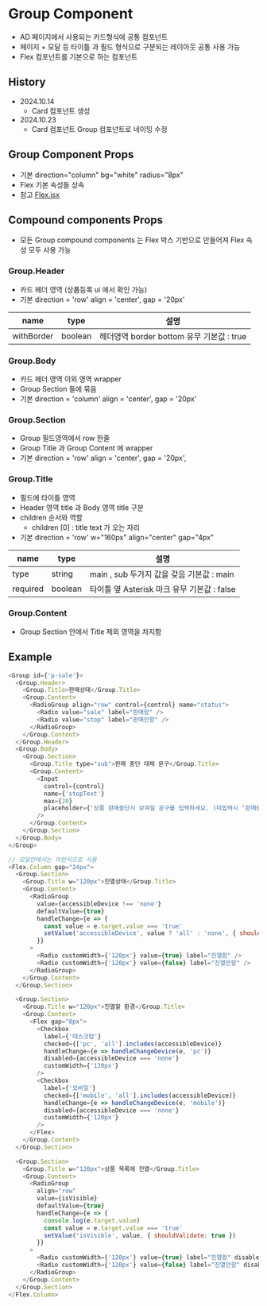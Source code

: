 # Group Component

- AD 페이지에서 사용되는 카드형식에 공통 컴포넌트
- 페이지 + 모달 등 타이틀 과 필드 형식으로 구분되는 레이아웃 공통 사용 가능
- Flex 컴포넌트를 기본으로 하는 컴포넌트

## History

- 2024.10.14
  - Card 컴포넌트 생성
- 2024.10.23
  - Card 컴포넌트 Group 컴포넌트로 네이밍 수정

## Group Component Props

- 기본 direction="column" bg="white" radius="8px"
- Flex 기본 속성들 상속
- 참고 [Flex.jsx](../flex/README.md)

## Compound components Props

- 모든 Group compound components 는 Flex 박스 기반으로 만들어져 Flex 속성 모두 사용 가능

### Group.Header

- 카드 헤더 영역 (상품등록 ui 에서 확인 가능)
- 기본 direction = 'row' align = 'center', gap = '20px'

| name       | type    | 설명                                      |
| ---------- | ------- | ----------------------------------------- |
| withBorder | boolean | 헤더영역 border bottom 유무 기본값 : true |

### Group.Body

- 카드 헤더 영역 이외 영역 wrapper
- Group Section 들에 묶음
- 기본 direction = 'column' align = 'center', gap = '20px'

### Group.Section

- Group 필드영역에서 row 한줄
- Group Title 과 Group Content 에 wrapper
- 기본 direction = 'row' align = 'center', gap = '20px',

### Group.Title

- 필드에 타이틀 영역
- Header 영역 title 과 Body 영역 title 구분
- children 순서와 역할
  - children [0] : title text 가 오는 자리
- 기본 direction = 'row' w="160px" align="center" gap="4px"

| name     | type    | 설명                                        |
| -------- | ------- | ------------------------------------------- |
| type     | string  | main , sub 두가지 값을 갖음 기본값 : main   |
| required | boolean | 타이틀 옆 Asterisk 마크 유무 기본값 : false |

### Group.Content

- Group Section 안에서 Title 제외 영역을 차지함

## Example

```js
<Group id={'p-sale'}>
  <Group.Header>
    <Group.Title>판매상태</Group.Title>
    <Group.Content>
      <RadioGroup align="row" control={control} name="status">
        <Radio value="sale" label="판매함" />
        <Radio value="stop" label="판매안함" />
      </RadioGroup>
    </Group.Content>
  </Group.Header>
  <Group.Body>
    <Group.Section>
      <Group.Title type="sub">판매 중단 대체 문구</Group.Title>
      <Group.Content>
        <Input
          control={control}
          name={'stopText'}
          max={20}
          placeholder={'상품 판매중단시 보여질 문구를 입력하세요. (미입력시 ‘판매중단’으로 자동표기)'}
        />
      </Group.Content>
    </Group.Section>
  </Group.Body>
</Group>
```

```js
// 모달안에서는 이런식으로 사용
<Flex.Column gap="24px">
  <Group.Section>
    <Group.Title w="120px">진열상태</Group.Title>
    <Group.Content>
      <RadioGroup
        value={accessibleDevice !== 'none'}
        defaultValue={true}
        handleChange={e => {
          const value = e.target.value === 'true'
          setValue('accessibleDevice', value ? 'all' : 'none', { shouldValidate: true })
        }}
      >
        <Radio customWidth={'120px'} value={true} label="진열함" />
        <Radio customWidth={'120px'} value={false} label="진열안함" />
      </RadioGroup>
    </Group.Content>
  </Group.Section>

  <Group.Section>
    <Group.Title w="120px">진열할 환경</Group.Title>
    <Group.Content>
      <Flex gap="8px">
        <Checkbox
          label={'데스크탑'}
          checked={['pc', 'all'].includes(accessibleDevice)}
          handleChange={e => handleChangeDevice(e, 'pc')}
          disabled={accessibleDevice === 'none'}
          customWidth={'120px'}
        />
        <Checkbox
          label={'모바일'}
          checked={['mobile', 'all'].includes(accessibleDevice)}
          handleChange={e => handleChangeDevice(e, 'mobile')}
          disabled={accessibleDevice === 'none'}
          customWidth={'120px'}
        />
      </Flex>
    </Group.Content>
  </Group.Section>

  <Group.Section>
    <Group.Title w="120px">상품 목록에 진열</Group.Title>
    <Group.Content>
      <RadioGroup
        align="row"
        value={isVisible}
        defaultValue={true}
        handleChange={e => {
          console.log(e.target.value)
          const value = e.target.value === 'true'
          setValue('isVisible', value, { shouldValidate: true })
        }}
      >
        <Radio customWidth={'120px'} value={true} label="진열함" disabled={accessibleDevice === 'none'} />
        <Radio customWidth={'120px'} value={false} label="진열안함" disabled={accessibleDevice === 'none'} />
      </RadioGroup>
    </Group.Content>
  </Group.Section>
</Flex.Column>
```
